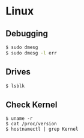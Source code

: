 # Linux

## Debugging

```bash
$ sudo dmesg
$ sudo dmesg -l err
```

## Drives

```bash
$ lsblk
```

## Check Kernel

```
$ uname -r
$ cat /proc/version
$ hostnamectl | grep Kernel
```
